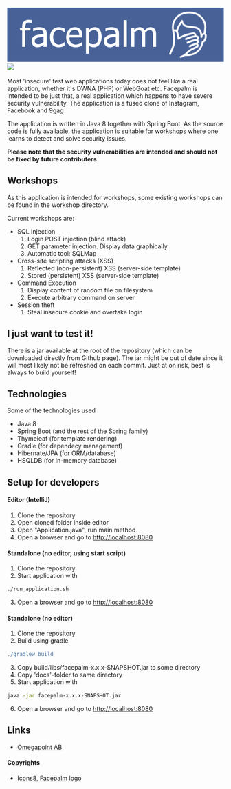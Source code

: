 ![Facepalm][facepalm img]
[![][license img]][license]

Most 'insecure' test web applications today does not feel like a real application, whether it's DWNA (PHP) or WebGoat etc. Facepalm is intended to be just that, a real application which happens to have severe security vulnerability. The application is a fused clone of Instagram, Facebook and 9gag

The application is written in Java 8 together with Spring Boot. As the source code is fully available, the application is suitable for workshops where one learns to detect and solve security issues.

**Please note that the security vulnerabilities are intended and should not be fixed by future contributers.**

## Workshops
As this application is intended for workshops, some existing workshops can be found in the workshop directory.

Current workshops are:
* SQL Injection
  1. Login POST injection (blind attack)
  2. GET parameter injection. Display data graphically
  3. Automatic tool: SQLMap
* Cross-site scripting attacks (XSS)
  1. Reflected (non-persistent) XSS (server-side template)
  2. Stored (persistent) XSS (server-side template)
* Command Execution
  1. Display content of random file on filesystem
  2. Execute arbitrary command on server
* Session theft
  1. Steal insecure cookie and overtake login

## I just want to test it!
There is a jar available at the root of the repository (which can be downloaded directly from Github page).
The jar might be out of date since it will most likely not be refreshed on each commit. Just at on risk, best is always to build yourself!

## Technologies
Some of the technologies used
* Java 8
* Spring Boot (and the rest of the Spring family)
* Thymeleaf (for template rendering)
* Gradle (for dependecy management)
* Hibernate/JPA (for ORM/database)
* HSQLDB (for in-memory database)

## Setup for developers
#### Editor (IntelliJ)
1. Clone the repository
2. Open cloned folder inside editor
3. Open "Application.java", run main method
4. Open a browser and go to [http://localhost:8080](http://localhost:8080/)

#### Standalone (no editor, using start script)
1. Clone the repository
2. Start application with
```sh
./run_application.sh
```
3. Open a browser and go to [http://localhost:8080](http://localhost:8080/)

#### Standalone (no editor)
1. Clone the repository
2. Build using gradle
```gradle
./gradlew build
```
3. Copy build/libs/facepalm-x.x.x-SNAPSHOT.jar to some directory
4. Copy 'docs'-folder to same directory
5. Start application with
```sh
java -jar facepalm-x.x.x-SNAPSHOT.jar
```
6. Open a browser and go to [http://localhost:8080](http://localhost:8080/)

## Links
 * [Omegapoint AB](https://www.omegapoint.se)
 
#### Copyrights
 * [Icons8, Facepalm logo](https://icons8.com)

[license]:LICENSE
[license img]:https://img.shields.io/badge/License-Apache%202-blue.svg
[facepalm img]:facepalm.png